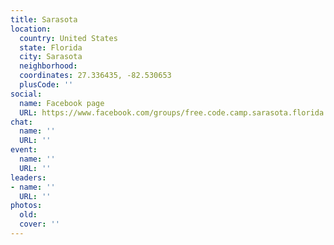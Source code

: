 ```yaml
---
title: Sarasota
location:
  country: United States
  state: Florida
  city: Sarasota
  neighborhood: 
  coordinates: 27.336435, -82.530653
  plusCode: ''
social:
  name: Facebook page
  URL: https://www.facebook.com/groups/free.code.camp.sarasota.florida
chat:
  name: ''
  URL: ''
event:
  name: ''
  URL: ''
leaders:
- name: ''
  URL: ''
photos:
  old: 
  cover: ''
---
```

